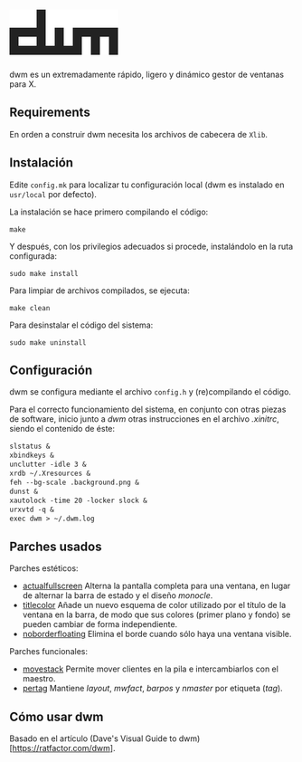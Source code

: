![dwm](misc/dwm.svg)
============================
dwm es un extremadamente rápido, ligero y dinámico gestor de ventanas para X.

Requirements
------------
En orden a construir dwm necesita los archivos de cabecera de `Xlib`.

Instalación
------------
Edite `config.mk` para localizar tu configuración local (dwm es instalado en `usr/local` por defecto).

La instalación se hace primero compilando el código:

    make

Y después, con los privilegios adecuados si procede, instalándolo en la ruta configurada:

    sudo make install

Para limpiar de archivos compilados, se ejecuta:

    make clean

Para desinstalar el código del sistema:

    sudo make uninstall

Configuración
-------------
dwm se configura mediante el archivo `config.h` y (re)compilando el código.

Para el correcto funcionamiento del sistema, en conjunto con otras piezas de software, inicio junto a *dwm* otras instrucciones en el archivo *.xinitrc*, siendo el contenido de éste:

```
slstatus &
xbindkeys &
unclutter -idle 3 &
xrdb ~/.Xresources &
feh --bg-scale .background.png &
dunst &
xautolock -time 20 -locker slock &
urxvtd -q &
exec dwm > ~/.dwm.log
```

Parches usados
-------------

Parches estéticos:
* [actualfullscreen](https://dwm.suckless.org/patches/actualfullscreen/) Alterna la pantalla completa para una ventana, en lugar de alternar la barra de estado y el diseño *monocle*.
* [titlecolor](https://dwm.suckless.org/patches/titlecolor/) Añade un nuevo esquema de color utilizado por el título de la ventana en la barra, de modo que sus colores (primer plano y fondo) se pueden cambiar de forma independiente.
* [noborderfloating](https://dwm.suckless.org/patches/noborder/) Elimina el borde cuando sólo haya una ventana visible.

Parches funcionales:
* [movestack](https://dwm.suckless.org/patches/movestack/) Permite mover clientes en la pila e intercambiarlos con el maestro.
* [pertag](https://dwm.suckless.org/patches/pertag/) Mantiene *layout*, *mwfact*, *barpos* y *nmaster* por etiqueta (*tag*).


Cómo usar dwm
-------------
Basado en el artículo (Dave's Visual Guide to dwm)[https://ratfactor.com/dwm].

